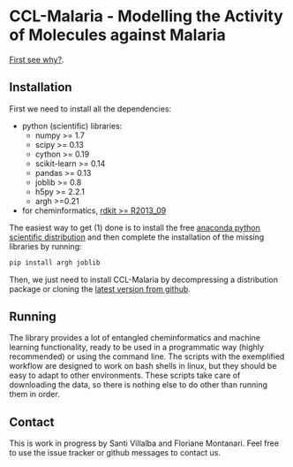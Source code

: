 # CCL-Malaria - Modelling the Activity of Molecules against Malaria

[First see why?](http://www.tdtproject.org/challenge-1---malaria-hts.html).

## Installation

First we need to install all the dependencies:

- python (scientific) libraries:
   * numpy >= 1.7
   * scipy >= 0.13
   * cython >= 0.19
   * scikit-learn >= 0.14
   * pandas >= 0.13
   * joblib >= 0.8
   * h5py >= 2.2.1
   * argh >=0.21
- for cheminformatics, [rdkit >= R2013_09](http://www.rdkit.org/docs/Install.html)

The easiest way to get (1) done is to install the free
[anaconda python scientific distribution](https://store.continuum.io/cshop/anaconda/)
and then complete the installation of the missing libraries by running:

```sh
pip install argh joblib
```

Then, we just need to install CCL-Malaria by decompressing a distribution package or
cloning the [latest version from github](https://github.com/sdvillal/ccl-malaria).

## Running

The library provides a lot of entangled cheminformatics and machine learning functionality,
ready to be used in a programmatic way (highly recommended) or using the command line.
The scripts with the exemplified workflow are designed to work on bash shells in linux, but they
should be easy to adapt to other environments. These scripts take care of downloading the data,
so there is nothing else to do other than running them in order.

## Contact

This is work in progress by Santi Villalba and Floriane Montanari. Feel free to use the issue tracker
or github messages to contact us.
